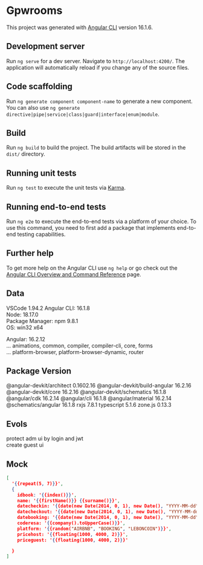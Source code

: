 # Gpwrooms

This project was generated with [Angular CLI](https://github.com/angular/angular-cli) version 16.1.6.

## Development server

Run `ng serve` for a dev server. Navigate to `http://localhost:4200/`. The application will automatically reload if you change any of the source files.

## Code scaffolding

Run `ng generate component component-name` to generate a new component. You can also use `ng generate directive|pipe|service|class|guard|interface|enum|module`.

## Build

Run `ng build` to build the project. The build artifacts will be stored in the `dist/` directory.

## Running unit tests

Run `ng test` to execute the unit tests via [Karma](https://karma-runner.github.io).

## Running end-to-end tests

Run `ng e2e` to execute the end-to-end tests via a platform of your choice. To use this command, you need to first add a package that implements end-to-end testing capabilities.

## Further help

To get more help on the Angular CLI use `ng help` or go check out the [Angular CLI Overview and Command Reference](https://angular.io/cli) page.

## Data
VSCode 1.94.2
Angular CLI: 16.1.8  
Node: 18.17.0  
Package Manager: npm 9.8.1  
OS: win32 x64  
  
Angular: 16.2.12  
... animations, common, compiler, compiler-cli, core, forms  
... platform-browser, platform-browser-dynamic, router  

Package                         Version
---------------------------------------------------------
@angular-devkit/architect       0.1602.16
@angular-devkit/build-angular   16.2.16
@angular-devkit/core            16.2.16
@angular-devkit/schematics      16.1.8
@angular/cdk                    16.2.14
@angular/cli                    16.1.8
@angular/material               16.2.14
@schematics/angular             16.1.8
rxjs                            7.8.1
typescript                      5.1.6
zone.js                         0.13.3

## Evols
protect adm ui by login and jwt  
create guest ui  

## Mock
```json
[
  '{{repeat(5, 7)}}',
  {
    idbook: '{{index()}}',
    name: '{{firstName()}} {{surname()}}',
    datecheckin: '{{date(new Date(2014, 0, 1), new Date(), "YYYY-MM-dd")}}',
    datecheckout: '{{date(new Date(2014, 0, 1), new Date(), "YYYY-MM-dd")}}',
    datebooking: '{{date(new Date(2014, 0, 1), new Date(), "YYYY-MM-dd")}}',
    coderesa: '{{company().toUpperCase()}}',
    platform: '{{random("AIRBNB", "BOOKING", "LEBONCOIN")}}',
    pricehost: '{{floating(1000, 4000, 2)}}',
    priceguest: '{{floating(1000, 4000, 2)}}' 

  }
]
```
